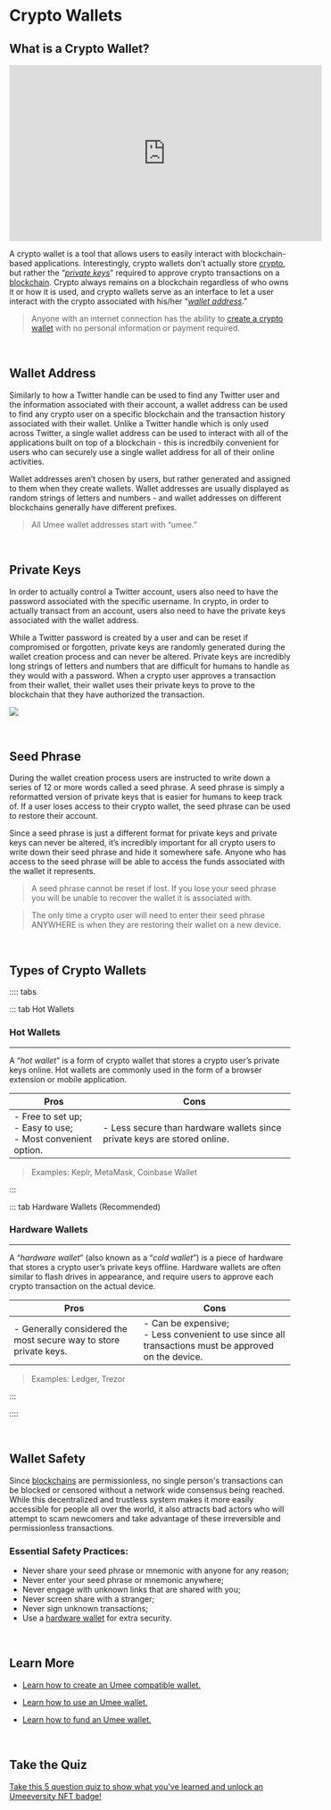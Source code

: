 # Crypto Wallets

## What is a Crypto Wallet?

<iframe width="560" height="315" src="https://www.youtube.com/embed/0fLAYSt-4UM" title="YouTube video player" frameborder="0" allow="accelerometer; autoplay; clipboard-write; encrypted-media; gyroscope; picture-in-picture" allowfullscreen></iframe>

A crypto wallet is a tool that allows users to easily interact with blockchain-based applications. Interestingly, crypto wallets don’t actually store [crypto](/learn-the-basics/crypto-basics/what-is-crypto), but rather the “_[private keys](/learn-the-basics/crypto-basics/what-is-a-wallet.html#what-are-private-keys)_” required to approve crypto transactions on a [blockchain](/learn-the-basics/blockchain-basics/what-is-blockchain). Crypto always remains on a blockchain regardless of who owns it or how it is used, and crypto wallets serve as an interface to let a user interact with the crypto associated with his/her “_[wallet address](/learn-the-basics/crypto-basics/what-is-a-wallet.html#what-is-a-wallet-address)_.” 

> Anyone with an internet connection has the ability to [create a crypto wallet](/users/getting-started/creating-wallet) with no personal information or payment required. 

<br>

## Wallet Address

Similarly to how a Twitter handle can be used to find any Twitter user and the information associated with their account, a wallet address can be used to find any crypto user on a specific blockchain and the transaction history associated with their wallet. Unlike a Twitter handle which is only used across Twitter, a single wallet address can be used to interact with all of the applications built on top of a blockchain - this is incredbily convenient for users who can securely use a single wallet address for all of their online activities.

Wallet addresses aren’t chosen by users, but rather generated and assigned to them when they create wallets. Wallet addresses are usually displayed as random strings of letters and numbers - and wallet addresses on different blockchains generally have different prefixes. 

> All Umee wallet addresses start with “umee.”

<br>

## Private Keys

In order to actually control a Twitter account, users also need to have the password associated with the specific username. In crypto, in order to actually transact from an account, users also need to have the private keys associated with the wallet address. 

While a Twitter password is created by a user and can be reset if compromised or forgotten, private keys are randomly generated during the wallet creation process and can never be altered. Private keys are incredibly long strings of letters and numbers that are difficult for humans to handle as they would with a password. When a crypto user approves a transaction from their wallet, their wallet uses their private keys to prove to the blockchain that they have authorized the transaction.

![](/bg/what-is-crypto-wallet-info.png)

<br>

## Seed Phrase

During the wallet creation process users are instructed to write down a series of 12 or more words called a seed phrase. A seed phrase is simply a reformatted version of private keys that is easier for humans to keep track of. If a user loses access to their crypto wallet, the seed phrase can be used to restore their account. 

Since a seed phrase is just a different format for private keys and private keys can never be altered, it’s incredibly important for all crypto users to write down their seed phrase and hide it somewhere safe. Anyone who has access to the seed phrase will be able to access the funds associated with the wallet it represents.

> A seed phrase cannot be reset if lost. If you lose your seed phrase you will be unable to recover the wallet it is associated with.

> The only time a crypto user will need to enter their seed phrase ANYWHERE is when they are restoring their wallet on a new device.

<br>

## Types of Crypto Wallets

:::: tabs

::: tab Hot Wallets

### Hot Wallets

****

A “_hot wallet_” is a form of crypto wallet that stores a crypto user’s private keys online. Hot wallets are commonly used in the form of a browser extension or mobile application. 

| Pros                                                                 | Cons                                                                      |
|----------------------------------------------------------------------|---------------------------------------------------------------------------|
| - Free to set up; <br> - Easy to use; <br> - Most convenient option. | - Less secure than hardware wallets since private keys are stored online. |

> Examples: Keplr, MetaMask, Coinbase Wallet

:::

::: tab Hardware Wallets (Recommended)

### Hardware Wallets

****

A “_hardware wallet_” (also known as a “_cold wallet_”) is a piece of hardware that stores a crypto user’s private keys offline. Hardware wallets are often similar to flash drives in appearance, and require users to approve each crypto transaction on the actual device. 

| Pros                                                              | Cons                                                                                                     |
|-------------------------------------------------------------------|----------------------------------------------------------------------------------------------------------|
| - Generally considered the most secure way to store private keys. | - Can be expensive; <br> - Less convenient to use since all transactions must be approved on the device. |

> Examples: Ledger, Trezor

:::

::::

<br>

## Wallet Safety

Since [blockchains](/learn-the-basics/blockchain-basics/what-is-blockchain) are permissionless, no single person's transactions can be blocked or censored without a network wide consensus being reached. While this decentralized and trustless system makes it more easily accessible for people all over the world, it also attracts bad actors who will attempt to scam newcomers and take advantage of these irreversible and permissionless transactions.

### Essential Safety Practices:
- Never share your seed phrase or mnemonic with anyone for any reason;
- Never enter your seed phrase or mnemonic anywhere;
- Never engage with unknown links that are shared with you;
- Never screen share with a stranger;
- Never sign unknown transactions;
- Use a [hardware wallet](/learn-the-basics/crypto-basics/what-is-a-wallet.html#types-of-crypto-wallets) for extra security.

<br>

## Learn More

- [Learn how to create an Umee compatible wallet.](/users/getting-started/creating-wallet)

- [Learn how to use an Umee wallet.](/users/getting-started/using-wallet)

- [Learn how to fund an Umee wallet.](/users/getting-started/funding-wallet)

<br>

## Take the Quiz

[Take this 5 question quiz to show what you've learned and unlock an Umeeversity NFT badge!](https://forms.gle/hn6rGzT7a59hELuQ7)